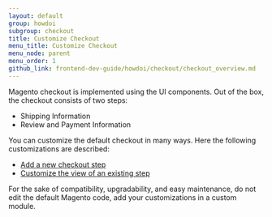 ```yaml
---
layout: default
group: howdoi
subgroup: checkout
title: Customize Checkout
menu_title: Customize Checkout
menu_node: parent
menu_order: 1
github_link: frontend-dev-guide/howdoi/checkout/checkout_overview.md
---
```


Magento checkout is implemented using the UI components. 
Out of the box, the checkout consists of two steps:
 
 - Shipping Information
 - Review and Payment Information


You can customize the default checkout in many ways. Here the following customizations are described:

 - [Add a new checkout step]({{site.gdeurl21}}howdoi/checkout/checkout_new_step.html)
 - [Customize the view of an existing step]({{site.gdeurl21}}howdoi/checkout/checkout_new_step.html)

For the sake of compatibility, upgradability, and easy maintenance, do not edit the default Magento code, add your customizations in a custom module. 

